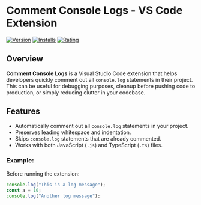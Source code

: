 # Comment Console Logs - VS Code Extension

[![Version](https://ibb.co/2KNyBGY)](https://marketplace.visualstudio.com/items?itemName=sallbro.comment-console-log&ssr=false#version-history)
[![Installs](https://ibb.co/2KNyBGY)](https://marketplace.visualstudio.com/items?itemName=sallbro.comment-console-log)
[![Rating](https://ibb.co/2KNyBGY)](https://marketplace.visualstudio.com/items?itemName=sallbro.comment-console-log&ssr=false#review-details)

## Overview

**Comment Console Logs** is a Visual Studio Code extension that helps developers quickly comment out all `console.log` statements in their project. This can be useful for debugging purposes, cleanup before pushing code to production, or simply reducing clutter in your codebase.

## Features

- Automatically comment out all `console.log` statements in your project.
- Preserves leading whitespace and indentation.
- Skips `console.log` statements that are already commented.
- Works with both JavaScript (`.js`) and TypeScript (`.ts`) files.

### Example:

Before running the extension:

```typescript
console.log("This is a log message");
const a = 10;
console.log("Another log message");
```
